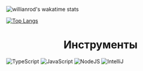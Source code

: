 

![willianrod's wakatime stats](https://github-readme-stats.vercel.app/api/wakatime?username=akavi&border_color=050018&icon_color=5AC69F&title_color=5AC69F&v=2&layout=compact&langs_count=5&bg_color=050018&text_color=FFFFFF&locale=ru) 

[![Top Langs](https://github-readme-stats.vercel.app/api/top-langs/?username=akavvi&border_color=050018&icon_color=5AC69F&title_color=5AC69F&bg_color=050018&locale=ru&layout=compact&custom_title=Используемые%20языки&text_color=FFFFFF)](https://github.com/akavvi)





<h1 align="center">Инструменты</h1>

![TypeScript](https://img.shields.io/badge/-TypeScript-050018?style=for-the-badge&logo=typescript&logoColor=5AC69F)
![JavaScript](https://img.shields.io/badge/-JavaScript-050018?style=for-the-badge&logo=javascript&logoColor=5AC69F)
![NodeJS](https://img.shields.io/badge/-NodeJS-050018?style=for-the-badge&logo=nodedotjs&logoColor=5AC69F)
![IntelliJ](https://img.shields.io/badge/-IntelliJ-050018?style=for-the-badge&logo=intellijidea&logoColor=5AC69F)



